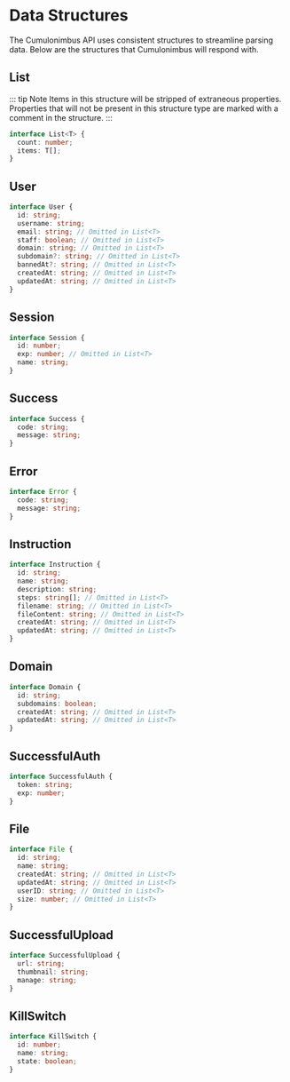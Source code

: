 # Data Structures

The Cumulonimbus API uses consistent structures to streamline parsing data. Below are the structures that Cumulonimbus will respond with.

## List

::: tip Note
Items in this structure will be stripped of extraneous properties. Properties that will not be present in this structure type are marked with a comment in the structure.
:::

```ts
interface List<T> {
  count: number;
  items: T[];
}
```

## User

```ts
interface User {
  id: string;
  username: string;
  email: string; // Omitted in List<T>
  staff: boolean; // Omitted in List<T>
  domain: string; // Omitted in List<T>
  subdomain?: string; // Omitted in List<T>
  bannedAt?: string; // Omitted in List<T>
  createdAt: string; // Omitted in List<T>
  updatedAt: string; // Omitted in List<T>
}
```

## Session

```ts
interface Session {
  id: number;
  exp: number; // Omitted in List<T>
  name: string;
}
```

## Success

```ts
interface Success {
  code: string;
  message: string;
}
```

## Error

```ts
interface Error {
  code: string;
  message: string;
}
```

## Instruction

```ts
interface Instruction {
  id: string;
  name: string;
  description: string;
  steps: string[]; // Omitted in List<T>
  filename: string; // Omitted in List<T>
  fileContent: string; // Omitted in List<T>
  createdAt: string; // Omitted in List<T>
  updatedAt: string; // Omitted in List<T>
}
```

## Domain

```ts
interface Domain {
  id: string;
  subdomains: boolean;
  createdAt: string; // Omitted in List<T>
  updatedAt: string; // Omitted in List<T>
}
```

## SuccessfulAuth

```ts
interface SuccessfulAuth {
  token: string;
  exp: number;
}
```

## File

```ts
interface File {
  id: string;
  name: string;
  createdAt: string; // Omitted in List<T>
  updatedAt: string; // Omitted in List<T>
  userID: string; // Omitted in List<T>
  size: number; // Omitted in List<T>
}
```

## SuccessfulUpload

```ts
interface SuccessfulUpload {
  url: string;
  thumbnail: string;
  manage: string;
}
```

## KillSwitch

```ts
interface KillSwitch {
  id: number;
  name: string;
  state: boolean;
}
```
